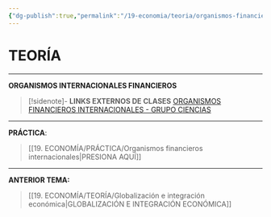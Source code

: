```yaml
---
{"dg-publish":true,"permalink":"/19-economia/teoria/organismos-financieros-internacionales/","tags":["Economía","Teoría"]}
---
```


# TEORÍA
---
**ORGANISMOS INTERNACIONALES FINANCIEROS** 

>[!sidenote]- **LINKS EXTERNOS DE CLASES**
>[ORGANISMOS FINANCIEROS INTERNACIONALES - GRUPO CIENCIAS](https://youtu.be/OVFFV0ECAdo?si=8R8AM5FLbNJjj8Ql)



---
**PRÁCTICA**:
>[[19. ECONOMÍA/PRÁCTICA/Organismos financieros internacionales\|PRESIONA AQUÍ]]

---
**ANTERIOR TEMA:** 
>[[19. ECONOMÍA/TEORÍA/Globalización e integración económica\|GLOBALIZACIÓN E INTEGRACIÓN ECONÓMICA]]
